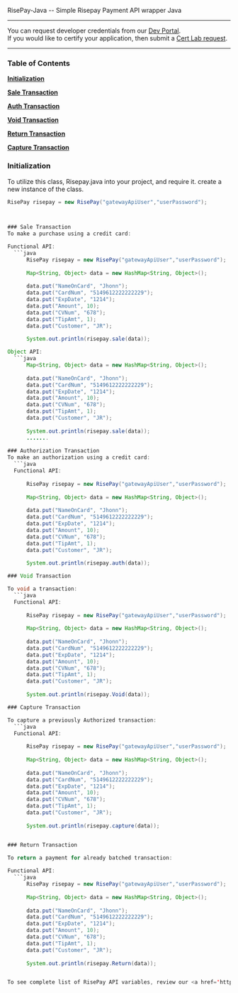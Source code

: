 RisePay-Java -- Simple Risepay Payment API wrapper Java

<hr>
You can request developer credentials from our <a href='http://sales.risepay.com/rise-dev-access.html'>Dev Portal</a>.</br> If you would like to certify your application, then submit a <a href='http://sales.risepay.com/rise-cert-lab-access.html'>Cert Lab request</a>.
<hr>

### Table of Contents
**[Initialization](#initialization)**

**[Sale Transaction](#sale-transaction)**

**[Auth Transaction](#authorization-transaction)**

**[Void Transaction](#void-transaction)**

**[Return Transaction](#return-transaction)**

**[Capture Transaction](#capture-transaction)**



### Initialization
To utilize this class, Risepay.java into your project, and require it.
create a new instance of the class.

  ```java	
  RisePay risepay = new RisePay("gatewayApiUser","userPassword");



### Sale Transaction
To make a purchase using a credit card:

Functional API:	
	```java
        RisePay risepay = new RisePay("gatewayApiUser","userPassword");
        
        Map<String, Object> data = new HashMap<String, Object>();
        
        data.put("NameOnCard", "Jhonn");
        data.put("CardNum", "5149612222222229");
        data.put("ExpDate", "1214");
        data.put("Amount", 10);
        data.put("CVNum", "678");
        data.put("TipAmt", 1);
        data.put("Customer", "JR");
        
        System.out.println(risepay.sale(data)); 	

Object API:
	```java
        Map<String, Object> data = new HashMap<String, Object>();
        
        data.put("NameOnCard", "Jhonn");
        data.put("CardNum", "5149612222222229");
        data.put("ExpDate", "1214");
        data.put("Amount", 10);
        data.put("CVNum", "678");
        data.put("TipAmt", 1);
        data.put("Customer", "JR");
        
        System.out.println(risepay.sale(data));    
        .......
        
### Authorization Transaction
To make an authorization using a credit card:
	```java
	Functional API:	
	
        RisePay risepay = new RisePay("gatewayApiUser","userPassword");
        
        Map<String, Object> data = new HashMap<String, Object>();
        
        data.put("NameOnCard", "Jhonn");
        data.put("CardNum", "5149612222222229");
        data.put("ExpDate", "1214");
        data.put("Amount", 10);
        data.put("CVNum", "678");
        data.put("TipAmt", 1);
        data.put("Customer", "JR");
        
        System.out.println(risepay.auth(data)); 	

### Void Transaction

To void a transaction:
	```java
	Functional API:	
	
        RisePay risepay = new RisePay("gatewayApiUser","userPassword");
        
        Map<String, Object> data = new HashMap<String, Object>();
        
        data.put("NameOnCard", "Jhonn");
        data.put("CardNum", "5149612222222229");
        data.put("ExpDate", "1214");
        data.put("Amount", 10);
        data.put("CVNum", "678");
        data.put("TipAmt", 1);
        data.put("Customer", "JR");
        
        System.out.println(risepay.Void(data)); 

### Capture Transaction

To capture a previously Authorized transaction:
	```java	
	Functional API:	
	
        RisePay risepay = new RisePay("gatewayApiUser","userPassword");
        
        Map<String, Object> data = new HashMap<String, Object>();
        
        data.put("NameOnCard", "Jhonn");
        data.put("CardNum", "5149612222222229");
        data.put("ExpDate", "1214");
        data.put("Amount", 10);
        data.put("CVNum", "678");
        data.put("TipAmt", 1);
        data.put("Customer", "JR");
        
        System.out.println(risepay.capture(data)); 


### Return Transaction

To return a payment for already batched transaction:
	
Functional API:	
	```java	
        RisePay risepay = new RisePay("gatewayApiUser","userPassword");
        
        Map<String, Object> data = new HashMap<String, Object>();
        
        data.put("NameOnCard", "Jhonn");
        data.put("CardNum", "5149612222222229");
        data.put("ExpDate", "1214");
        data.put("Amount", 10);
        data.put("CVNum", "678");
        data.put("TipAmt", 1);
        data.put("Customer", "JR");
        
        System.out.println(risepay.Return(data)); 


To see complete list of RisePay API variables, review our <a href='https://gateway1.risepay.com/vt/nethelp/Documents/processcreditcard.htm'>online documentation</a>. </br> You can request developer credentials from our <a href='http://sales.risepay.com/rise-dev-access.html'>Dev Portal</a>.  If you would like to certify your application, then submit a <a href='http://sales.risepay.com/rise-cert-lab-access.html'>Cert Lab request</a>.	

